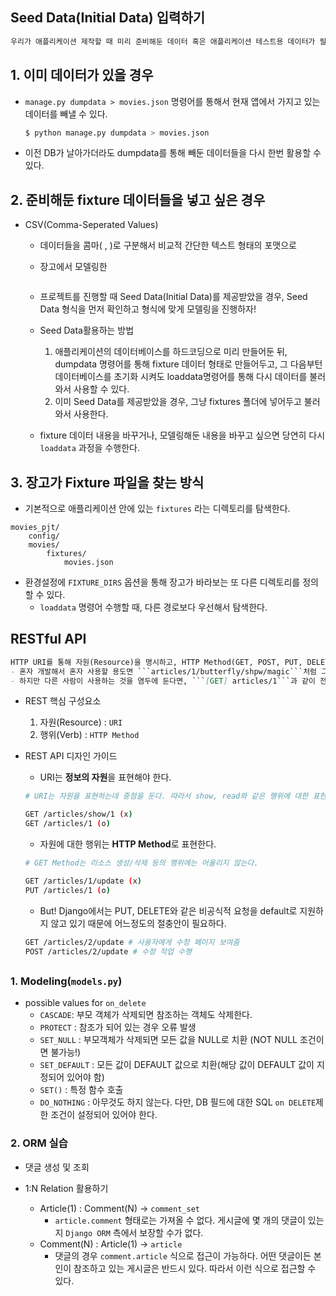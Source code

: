 ## Seed Data(Initial Data) 입력하기

```reStructuredText
우리가 애플리케이션 제작할 때 미리 준비해둔 데이터 혹은 애플리케이션 테스트용 데이터가 필요한 경우가 있다. 데이터를 하드코딩으로 일일이 넣을 수도 있다. **하지만 fixtures라는 기능을 이용해서 준비해둔 데이터를 쉽게 데이터베이스에 넣을 수 있다.**
```



## 1. 이미 데이터가 있을 경우

- ```manage.py dumpdata > movies.json``` 명령어를 통해서 현재 앱에서 가지고 있는 데이터를 빼낼 수 있다.

  ```bash
  $ python manage.py dumpdata > movies.json
  ```

  

- 이전 DB가 날아가더라도 dumpdata를 통해 빼둔 데이터들을 다시 한번 활용할 수 있다.

  

## 2. 준비해둔 fixture 데이터들을 넣고 싶은 경우

- CSV(Comma-Seperated Values)

  + 데이터들을 콤마( , )로 구분해서 비교적 간단한 텍스트 형태의 포맷으로

  + 장고에서 모델링한 

    ```
    
    ```

    

  + 프로젝트를 진행할 때 Seed Data(Initial Data)를 제공받았을 경우, Seed Data 형식을 먼저 확인하고 형식에 맞게 모델링을 진행하자!

  + Seed Data활용하는 방법

    1. 애플리케이션의 데이터베이스를 하드코딩으로 미리 만들어둔 뒤, dumpdata 명령어를 통해 fixture 데이터 형태로 만들어두고, 그 다음부턴 데이터베이스를 초기화 시켜도 loaddata명령어를 통해 다시 데이터를 불러와서 사용할 수 있다.
    2. 이미 Seed Data를 제공받았을 경우, 그냥 fixtures 폴더에 넣어두고 불러와서 사용한다.

  + fixture 데이터 내용을 바꾸거나, 모델링해둔 내용을 바꾸고 싶으면 당연히 다시 ```loaddata``` 과정을 수행한다.

    

## 3. 장고가 Fixture 파일을 찾는 방식

- 기본적으로 애플리케이션 안에 있는 ```fixtures``` 라는 디렉토리를 탐색한다.

```
movies_pjt/
	config/
	movies/
		fixtures/
			movies.json
```



- 환경설정에 ```FIXTURE_DIRS``` 옵션을 통해 장고가 바라보는 또 다른 디렉토리를 정의할 수 있다.
  + ```loaddata``` 명령어 수행할 때, 다른 경로보다 우선해서 탐색한다.

## RESTful API

```markdown
HTTP URI를 통해 자원(Resource)을 명시하고, HTTP Method(GET, POST, PUT, DELETE)를 통해 해당 자원에 대한 CRUD 로직을 적용하는 것
- 혼자 개발해서 혼자 사용할 용도면 ```articles/1/butterfly/shpw/magic```처럼 그냥 마구잡이로 개발하고 작동만 하면 된다.
- 하지만 다른 사람이 사용하는 것을 염두에 둔다면, ```[GET] articles/1```과 같이 전 세계 개발자들이 사용하는 REST아키텍처를 염두에 두고 개발해야 한다.
```

- REST 핵심 구성요소

  1. 자원(Resource) : ```URI```
  2. 행위(Verb) : ```HTTP Method```

- REST API 디자인 가이드

  + URI는 **정보의 자원**을 표현해야 한다.

  ```bash
  # URI는 자원을 표현하는데 중점을 둔다. 따라서 show, read와 같은 행위에 대한 표현이 들어가서는 안된다.
  
  GET /articles/show/1 (x)
  GET /articles/1 (o)
  ```

  

  + 자원에 대한 행위는 **HTTP Method**로 표현한다.

  ```bash
  # GET Method는 리소스 생성/삭제 등의 행위에는 어울리지 않는다.
  
  GET /articles/1/update (x)
  PUT /articles/1 (o)
  ```

  + But! Django에서는 PUT, DELETE와 같은 비공식적 요청을 default로 지원하지 않고 있기 때문에 어느정도의 절충안이 필요하다.

  ```bash
  GET /articles/2/update # 사용자에게 수정 페이지 보여줌
  POST /articles/2/update # 수정 작업 수행
  ```

##  

### 1. Modeling(```models.py```)

- possible values for ```on_delete```
  + ```CASCADE```: 부모 객체가 삭제되면 참조하는 객체도 삭제한다.
  + ```PROTECT``` : 참조가 되어 있는 경우 오류 발생
  + ```SET_NULL``` : 부모객체가 삭제되면 모든 값을 NULL로 치환 (NOT NULL 조건이면 불가능!)
  + ```SET_DEFAULT``` : 모든 값이 DEFAULT 값으로 치환(해당 값이 DEFAULT 값이 지정되어 있어야 함)
  + ```SET()``` : 특정 함수 호출
  + ```DO_NOTHING``` : 아무것도 하지 않는다. 다만, DB 필드에 대한 SQL ```on DELETE```제한 조건이 설정되어 있어야 한다.

### 2. ORM 실습

- 댓글 생성 및 조회



- 1:N Relation 활용하기
  + Article(1) : Comment(N) -> ```comment_set```
    - ```article.comment``` 형태로는 가져올 수 없다. 게시글에 몇 개의 댓글이 있는지 ```Django ORM``` 측에서 보장할 수가 없다.
  + Comment(N) : Article(1) -> ```article```
    + 댓글의 경우 ```comment.article``` 식으로 접근이 가능하다. 어떤 댓글이든 본인이 참조하고 있는 게시글은 반드시 있다. 따라서 이런 식으로 접근할 수 있다.